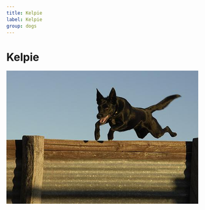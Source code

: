 ```yaml
---
title: Kelpie
label: Kelpie
group: dogs
---
```


# Kelpie

![Kelpie](/assets/images/kelpie/image.jpg "Kelpie")